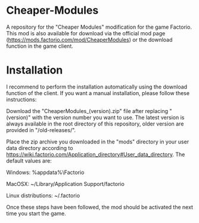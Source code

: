 # Cheaper-Modules
A repository for the "Cheaper Modules" modification for the game Factorio. This mod is also available for download via the official mod page (https://mods.factorio.com/mod/CheaperModules) or the download function in the game client.

# Installation
I recommend to perform the installation automatically using the download function of the client. If you want a manual installation, please follow these instructions:

Download the "CheaperModules_(version).zip" file after replacing "(version)" with the version number you want to use. The latest version is always available in the root directory of this repository, older version are provided in "/old-releases/".

Place the zip archive you downloaded in the "mods" directory in your user data directory according to https://wiki.factorio.com/Application_directory#User_data_directory. The default values are:

Windows: %appdata%\Factorio

MacOSX: ~/Library/Application Support/factorio

Linux distributions: ~/.factorio

Once these steps have been followed, the mod should be activated the next time you start the game.
